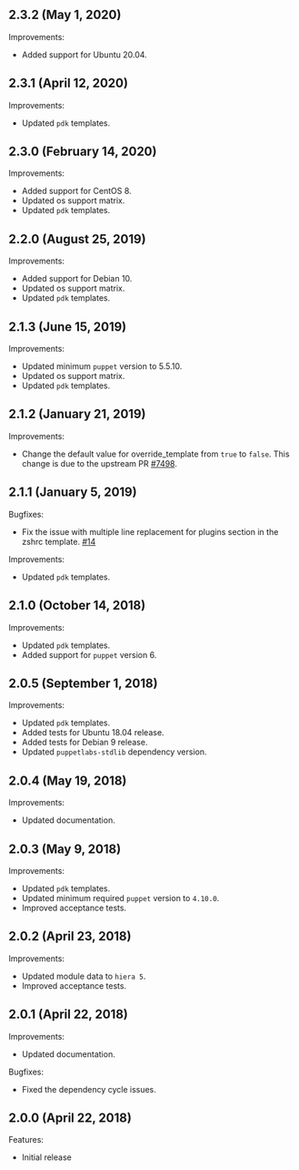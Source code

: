 ## 2.3.2 (May 1, 2020)

Improvements:

- Added support for Ubuntu 20.04.

## 2.3.1 (April 12, 2020)

Improvements:

- Updated `pdk` templates.

## 2.3.0 (February 14, 2020)

Improvements:

- Added support for CentOS 8.
- Updated os support matrix.
- Updated `pdk` templates.

## 2.2.0 (August 25, 2019)

Improvements:

- Added support for Debian 10.
- Updated os support matrix.
- Updated `pdk` templates.

## 2.1.3 (June 15, 2019)

Improvements:

- Updated minimum `puppet` version to 5.5.10.
- Updated os support matrix.
- Updated `pdk` templates.

## 2.1.2 (January 21, 2019)

Improvements:

  - Change the default value for override_template from `true` to `false`. This change is due to the upstream PR [#7498](https://github.com/robbyrussell/oh-my-zsh/pull/7498).

## 2.1.1 (January 5, 2019)

Bugfixes:

  - Fix the issue with multiple line replacement for plugins section in the zshrc template. [#14](https://github.com/rehanone/puppet-ohmyzsh/pull/14)

Improvements:

- Updated `pdk` templates.

## 2.1.0 (October 14, 2018)

Improvements:

- Updated `pdk` templates.
- Added support for `puppet` version 6.

## 2.0.5 (September 1, 2018)

Improvements:

- Updated `pdk` templates.
- Added tests for Ubuntu 18.04 release.
- Added tests for Debian 9 release.
- Updated `puppetlabs-stdlib` dependency version.

## 2.0.4 (May 19, 2018)

Improvements:

- Updated documentation.

## 2.0.3 (May 9, 2018)

Improvements:

- Updated `pdk` templates.
- Updated minimum required `puppet` version to `4.10.0`.
- Improved acceptance tests.

## 2.0.2 (April 23, 2018)

Improvements:

  - Updated module data to `hiera 5`.
  - Improved acceptance tests.

## 2.0.1 (April 22, 2018)

Improvements:

  - Updated documentation.

Bugfixes:

  - Fixed the dependency cycle issues.

## 2.0.0 (April 22, 2018)

Features:

  - Initial release
